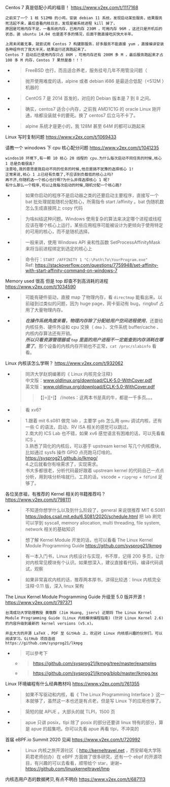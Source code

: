 
Centos 7 真是低配小鸡的福音！ https://www.v2ex.com/t/1117168
```console
之前买了一个 1 核 512MB 的小鸡，安装 debian 11 系统，发现启动某些服务，结果服务死活起不来，最后查看内核日志，发现是被系统进程 kill 掉了，
原因是可用内存不足，一看系统内存，已用内存 230M ，可用内存 96M ，这还只是开机后的状态，装 ubuntu 14.04 也是差不多的情况，后面干脆直接吃灰快大半年。

上周末闲着无事，就尝试用 Centos 7 构建那服务，好多服务不能直接 yum ，直接编译安装各种组件坑了我大半天，结果运行还真跑起来了。
Centos 7 启动后已使用内存只占 86M ，可用内存还有 200M 多 M ，最后服务跑起来才占 100 多 M 内存，Centos 7 果然是香！！！
```
- > FreeBSD 也行，而且适合养老，服务挂号几年不用管没问题（
- > 抛开使用难度的话，alpine 或者 debian i686 是最适合低配（<512M ）机器的
- > CentOS 7 是 2014 首发的，对应的 Debian 版本是 7 到 8 之间。
- > 确实，centos7 适合小内存，之前我 AMD1C1G 的 oracle Linux 刚开通，啥都没装就卡的要死。换了 centos7 后立马不卡了。
- > alpine 系统才是更小的，我 128M 甚至 64M 的都可以跑起来

Linux 写时复制问题 https://www.v2ex.com/t/1069433

请教一个 winodows 下 cpu 核心配分问题 https://www.v2ex.com/t/1041235
```console
windos10 环境下,有一颗 10 核心 20 线程的 cpu.为什么每次启动不同任务的时候,核心 1 总是负载很高?
注意哈,我的意思是我启动不同的任务的时候,他总是搞不犹豫的选择核心 1!
正常来说,核心 1 上已经有负载了,不应该到负载低的核心上吗?
再不济,你随机选一个核心也行啊?为什么非得选择核心 1 呢?
有什么那么一个程序,可以让我每次启动的时候,随机分配一个核心跑?
```
- > 如果你启动的程序不是启动器之类的还要启动主要程序，直接写一个 bat 批处理就能随机分配核心，所需指令 start /affinity 。bat 伪随机数怎么生成直接网上 copy 代码
- > 为啥纠结这种问题。Windows 使用复杂的算法来决定哪个进程或线程应该在哪个核心上运行，某些应用程序可能被设计为更倾向于使用特定的可用的核心，而不是随机选择。
- > 一般来讲，使用 Windows API 亲和性函数 SetProcessAffinityMask 来将当前进程绑定到选定的核心上
- > 命令行：`START /AFFINITY 1 "C:\Path\To\YourProgram.exe"` <br> Ref: https://stackoverflow.com/questions/7759948/set-affinity-with-start-affinity-command-on-windows-7

Memory used 很高 但是 top 却查不到高消耗的进程 https://www.v2ex.com/t/1034590
- > 可能有硬件驱动，直接 map 了物理内存，看 `directmap` 能看出来。以前碰到过类似的问题，因为 huge page，网卡驱动有 bug，ringbuf 占用了大量物理内存。
- > ***在操作系统角度来看，物理内存除了分配给用户空间进程使用***，还要给内核任务、硬件外设和 cpu 交换（ `dma` ）、文件系统 buffer/cache 、内核内存算法还有开销。 <br> ***所以只看资源管理器或 `top` 里面的用户进程不一定能查到内存消耗在哪里了***。那个设备的内核内存开销也不正常，`cat /proc/slabinfo` 看看。

Linux 内核该怎么学啊？ https://www.v2ex.com/t/932062
- > 同济大学赵炯编著的《 Linux 内核完全注释》 <br> 中文版：www.oldlinux.org/download/CLK-5.0-WithCover.pdf <br> 英文版：www.oldlinux.org/download/ECLK-5.0-WithCover.pdf
  >> 【[:star:][`*`]】 //notes：这两本书是真的牛，都是一千多页。。。
- > 看 xv6?
- > 1.跟着 mit 6.s081 做完 lab ，主要学 `gdb` 怎么用 `qemu` 调试内核，还有一些 C 的语法，启动、RV ISA 相关的感觉可以跳过。 <br> 2.南大的 ICS Lab 也不错，如果 xv6 感觉语言有困难的话，可以先看看 ICS 。 <br> 3.熟悉了简化的内核后，可以基于 upstream kernel 写几个内核模块，比如通过 sysfs 操作 GPIO 点亮跑马灯啥的。 https://sysprog21.github.io/lkmpg/ <br> 4.之后就看你有啥需求了，实现需求。 <br> 书大多都很老，分析代码最好跟着 upstream kernel 的代码自己一点点分析，用到啥分析啥就行。工具的话，vscode + `ripgrep` + `fdfind` 足够了。

各位吴彦祖，有推荐的 Kernel 相关的书籍推荐吗？ https://www.v2ex.com/t/798111
- > 不知道你想学什么以及到什么阶段了，general 来说很推荐 MIT 6.S081 https://pdos.csail.mit.edu/6.S081/2020/schedule.html 把 lab 刷完可以学到 syscall, memory allocation, multi threading, file system, network 相关的基础知识
- > 想了解 Kernel Module 开发的话，也可以看看 The Linux Kernel Module Programming Guide https://github.com/sysprog21/lkmpg
- > 有一本入门书，Linux 内核设计与实现，书不厚，记得 200 多页，让你对内核常见模块有个认识。如果想深入，建议直接看代码，编译代码调试，观察
- > 如果非常喜欢内核的话，推荐两本厚书，讲得比较透：linux 内核完全注释-0.11 版，深入 linux 架构

The Linux Kernel Module Programming Guide 升级至 5.0 版并开源！ https://www.v2ex.com/t/797371
```console
台湾成功大学助理教授 黄敬群 (Jim Huang, jserv) 近期将 The Linux Kernel Module Programming Guide (Linux 内核模块编程指南) (针对 Linux Kernel 2.6) 
的内容升级到最新的 kernel versions (v5.x)。

并且大方的开源 LaTeX 、PDF 至 GitHub 上，欢迎对 Linux 内核感兴趣的伙伴们，可以阅读学习。GitHub 项目连结 
https://github.com/sysprog21/lkmpg
```
- > 可以參考下
  * > https://github.com/sysprog21/lkmpg/tree/master/examples
  * > https://github.com/sysprog21/lkmpg/blob/master/lkmpg.tex

Linux 环境编程有什么经典教材吗 https://www.v2ex.com/t/761355
- > 如果不写驱动和内核，看《 The Linux Programming Interface 》这一本就够了，虽然这一本也还是有点老，但是写 Linux 下的应用也够了。
- > 简短的就 APUE 。大部头的就 TLPI，1500 页
- > apue 只讲 posix，tlpi 除了 posix 的部分还要讲 linux 特有的部分，算是 apue 的超集吧。你可以先看 apue 再看 tlpi，不冲突的

首届 eBPF.io Summit 2020 见闻 https://www.v2ex.com/t/720992
- > Linux 内核之旅开源社区（ http://kerneltravel.net ，西安邮电大学陈莉君老师创办）在 eBPF 方面做了很多研究，还有一个 ebpf 的开源项目，有兴趣的可以去看看，顺带给个 star，谢谢~
<br> https://github.com/linuxkerneltravel/lmp

内核态用户态的数据拷贝,有点不明白 https://www.v2ex.com/t/687113
